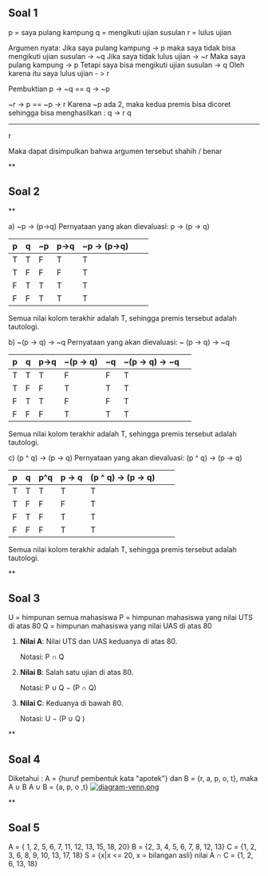 ## **Soal 1**

 p = saya pulang kampung
 q = mengikuti ujian susulan
 r = lulus ujian

Argumen nyata:
Jika saya pulang kampung  -> p
maka saya tidak bisa mengikuti ujian susulan -> ~q
Jika saya tidak lulus ujian -> ~r
Maka saya pulang kampung -> p
Tetapi saya bisa mengikuti ujian susulan -> q
Oleh karena itu saya lulus ujian - > r

Pembuktian 
p -> ~q == q -> ~p

~r -> p  == ~p -> r
Karena ~p ada 2, maka kedua premis bisa dicoret sehingga bisa menghasilkan :
q -> r
q
____________ 
r

Maka dapat disimpulkan bahwa argumen tersebut shahih / benar

 **

## Soal 2

**
 
 a) ~p -> (p->q)
 Pernyataan yang akan dievaluasi: 
 p -> (p -> q)
 
|p  | q |~p |p->q  |~p -> (p->q) |  |  |
|--|--|--|--|--|--|--|
| T  |T  |F  |T  |T  |  |
| T |  F|  F| F |  T|  |  |
|  F|  T|  T|  T|  T|  |  |
|  F|  F|  T|  T|  T|  |  |
Semua nilai kolom terakhir adalah T, sehingga premis tersebut adalah tautologi.

b) ~(p -> q) -> ~q
Pernyataan yang akan dievaluasi:
~ (p -> q) -> ~q

|p  | q |p->q|~(p -> q)  |~q |~(p -> q) -> ~q  |  |
|--|--|--|--|--|--|--|
| T  |T  |T  |F  |F | T |
| T |  F|  F| T |  T| T |  |
|  F|  T|  T|  F|  F|T  |  |
|  F|  F|  F|  T|  T| T |  |
Semua nilai kolom terakhir adalah T, sehingga premis tersebut adalah tautologi.

c) (p ^ q) -> (p -> q)
Pernyataan yang akan dievaluasi:
(p ^ q) -> (p -> q)

|p  | q |p^q|p -> q  |(p ^ q) -> (p -> q) |  |  |
|--|--|--|--|--|--|--|
| T  |T  |T  |T  |T |  |
| T |  F|  F| F |  T|  |  |
|  F|  T|  F|  T|  T| |  |
|  F|  F|  F|  T|  T|  |  |
Semua nilai kolom terakhir adalah T, sehingga premis tersebut adalah tautologi.

**

## Soal 3

U = himpunan semua mahasiswa
P = himpunan mahasiswa yang nilai UTS di atas 80
Q = himpunan mahasiswa yang nilai UAS di atas 80
1.  **Nilai A**: Nilai UTS dan UAS keduanya di atas 80.
    
    Notasi: P ∩ Q
    
2.  **Nilai B**: Salah satu ujian di atas 80.
    
    Notasi: P ∪ Q − (P ∩ Q)
    
3.  **Nilai C**: Keduanya di bawah 80.

    Notasi: U − (P ∪ Q )
 
 **

## Soal 4
Diketahui :
A = {huruf pembentuk kata "apotek"} dan B = {r, a, p, o, t}, maka A  ∪ B
A ∪ B = {a, p, o ,t}
[![diagram-venn.png](https://i.postimg.cc/NFqM16h2/diagram-venn.png)](https://postimg.cc/47PsGhxX)

**

## Soal 5

 A = { 1, 2, 5, 6, 7, 11, 12, 13, 15, 18, 20} 
 B = {2, 3, 4, 5, 6, 7, 8, 12, 13} 
 C = {1, 2, 3, 6, 8, 9, 10, 13, 17, 18} S = {x|x <= 20, x = bilangan asli} 
 nilai A ∩ C = {1, 2, 6, 13, 18}
 